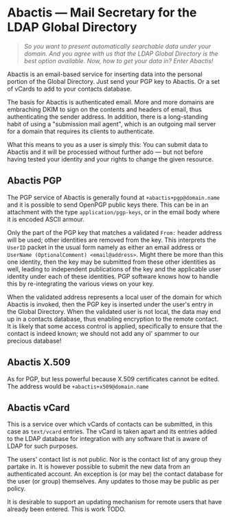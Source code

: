 # Abactis &mdash; Mail Secretary for the LDAP Global Directory

> *So you want to present automatically searchable data under your domain.
> And you agree with us that the LDAP Global Directory is the best option
> available.  Now, how to get your data in?  Enter Abactis!*

Abactis is an email-based service for inserting data into the personal
portion of the Global Directory.  Just send your PGP key to Abactis.
Or a set of vCards to add to your contacts database.

The basis for Abactis is authenticated email.  More and more domains are
embraching DKIM to sign on the contents and headers of email, thus
authenticating the sender address.  In addition, there is a long-standing
habit of using a "submission mail agent", which is an outgoing mail server
for a domain that requires its clients to authenticate.

What this means to you as a user is simply this: You can submit data to
Abactis and it will be processed without further ado &mdash; but not before
having tested your identity and your rights to change the given resource.


## Abactis PGP

The PGP service of Abactis is generally found at `+abactis+pgp@domain.name`
and it is possible to send OpenPGP public keys there.  This can be in an
attachment with the type `application/pgp-keys`, or in the email body
where it is encoded ASCII armour.

Only the part of the PGP key that matches a validated `From:` header
address will be used; other identities are removed from the key.  This
interprets the `UserID` packet in the usual form namely as either an
email address or `UserName (OptionalComment) <email@address>`.  Might
there be more than this one identity, then the key may be submitted
from these other identities as well, leading to independent publications
of the key and the applicable user identity under each of these identities.
PGP software knows how to handle this by re-integrating the various
views on your key.

When the validated address represents a local user of the domain for which
Abactis is invoked, then the PGP key is inserted under the user's entry
in the Global Directory.  When the validated user is not local, the data
may end up in a contacts database, thus enabling encryption to the remote
contact.  It is likely that some access control is applied, specifically
to ensure that the contact is indeed known; we should not add any ol'
spammer to our precious database!


## Abactis X.509

As for PGP, but less powerful because X.509 certificates cannot be edited.
The address would be `+abactis+x509@domain.name`


## Abactis vCard

This is a service over which vCards of contacts can be submitted, in this
case as `text/vcard` entries.  The vCard is taken apart and its entries
added to the LDAP database for integration with any software that is aware
of LDAP for such purposes.

The users' contact list is not public.  Nor is the contact list of any
group they partake in.  It is however possible to submit the new data
from an authenticated account.  An exception is (or may be) the contact
database for the user (or group) themselves.  Any updates to those may
be public as per policy.

It is desirable to support an updating mechanism for remote users that
have already been entered.  This is work TODO.


